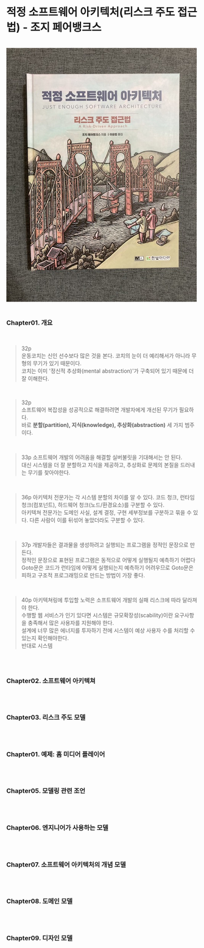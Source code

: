 
<br/>

# 적정 소프트웨어 아키텍처(리스크 주도 접근법) - 조지 페어뱅크스

<br/>

<img src="assets/justEnoughArchitectureImage.jpeg">


<br/>



#

### Chapter01. 개요

<br/>

>32p<br/>
> 운동코치는 신인 선수보다 많은 것을 본다. 코치의 눈이 더 예리해서가 아니라 무형의 무기가 있기 때문이다.<br/>
코치는 이미 '정신적 추상화(mental abstraction)'가 구축되어 있기 때문에 더 잘 이해한다.

<br/>

>32p<br/>
소프트웨어 복잡성을 성공적으로 해결하려면 개발자에게 개선된 무기가 필요하다.<br/>
>바로 **분할(partition), 지식(knowledge), 추상화(abstraction)** 세 가지 범주이다.

<br/>

> 33p
> 소프트웨어 개발의 어려움을 해결할 실버불릿을 기대해서는 안 된다.<br/>
대신 시스템을 더 잘 분할하고 지식을 제공하고, 추상화로 문제의 본질을 드러내는 무기를 찾아야한다.

<br/>

>36p
>아키텍처 전문가는 각 시스템 분할의 차이를 알 수 있다. 코드 청크, 런타임 청크(컴포넌트), 하드웨어 청크(노드/환경요소)를 구분할 수 있다. <br/>
>아키텍쳐 전문가는 도메인 사실, 설계 결정, 구현 세부정보를 구분하고 묶을 수 있다. 다른 사람이 이를 뒤섞어 놓았더라도 구분할 수 있다. <br/>

<br/>

> 37p
개발자들은  결과물을 생성하려고 실행되는 프로그램을 정적인 문장으로 만든다. <br/>
정적인 문장으로 표현된 프로그램은 동적으로 어떻게 실행될지 예측하기 어렵다 <br/>
Goto문은 코드가 런타임에 어떻게 실행되는지 예측하기 어려우므로 Goto문은 피하고 구조적 프로그래밍으로 만드는 방법이 가장 좋다.

<br/>


> 40p
> 아키텍쳐링에 투입할 노력은 소프트웨어 개발의 실패 리스크에 따라 달라져야 한다. <br/>
수행할 웹 서비스가 인기 있다면 시스템은 규모확장성(scability)이란 요구사항을 충족해서 많은 사용자를 지원해야 한다. <br/>
> 설계에 너무 많은 에너지를 투자하기 전에 시스템이 예상 사용자 수를 처리할 수 있는지 확인해야한다. <br/>
> 반대로 시스템




<br/> 

# 

### Chapter02. 소프트웨어 아키텍쳐

<br/> 

# 

### Chapter03. 리스크 주도 모델 

<br/> 

# 

### Chapter01. 예제: 홈 미디어 플레이어

<br/> 

# 

### Chapter05. 모델링 관련 조언

<br/> 

# 

### Chapter06. 엔지니어가 사용하는 모델

<br/> 

# 

### Chapter07. 소프트웨어 아키텍처의 개념 모델

<br/> 

# 

### Chapter08. 도메인 모델

<br/> 

# 

### Chapter09. 디자인 모델




